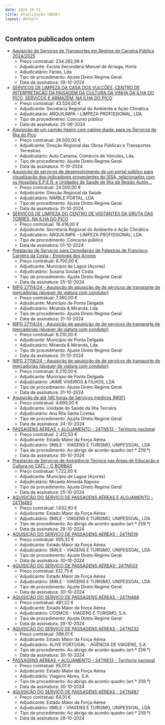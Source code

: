 ```yaml
---
date: 2024-10-31
title: Atualização (BASE)
layout: default
---
```

## Contratos publicados ontem

* [Aquisição de Serviços de Transportes em Regime de Carreira Pública 2024/2025](https://www.base.gov.pt/Base4/pt/detalhe/?type=contratos&id=11003119)
  * Preço contratual: 234.282,99 €
  * Adjudicante: Escola Secundária Manuel de Arriaga, Horta
  * Adjudicatário: Farias, Lda
  * Tipo de procedimento: Ajuste Direto Regime Geral
  * Data da assinatura: 28-10-2024
* [SERVIÇOS DE LIMPEZA DA CASA DOS VULCÕES, CENTRO DE INTERPRETAÇÃO DA PAISAGEM DA CULTURA DA VINHA DA ILHA DO PICO, SERVIÇOS E ARMAZÉM, NA ILHA DO PICO](https://www.base.gov.pt/Base4/pt/detalhe/?type=contratos&id=11001763)
  * Preço contratual: 43.524,00 €
  * Adjudicante: Secretaria Regional do Ambiente e Ação Climática
  * Adjudicatário: ARQUILIMPA – LIMPEZA PROFISSIONAL, LDA.
  * Tipo de procedimento: Concurso público
  * Data da assinatura: 25-09-2024
* [Aquisição de um camião ligeiro com cabine dupla, para os Serviços de Ilha do Pico](https://www.base.gov.pt/Base4/pt/detalhe/?type=contratos&id=11002209)
  * Preço contratual: 26.500,00 €
  * Adjudicante: Direção Regional das Obras Públicas e Transportes Terrestres
  * Adjudicatário: Auto Carisma, Comércio de Veículos, Lda.
  * Tipo de procedimento: Ajuste Direto Regime Geral
  * Data da assinatura: 11-10-2024
* [Aquisição de serviços de desenvolvimento de um portal público para visualização dos indicadores provenientes do SISA, relacionados com os Hospitais E.P.E.R. e Unidades de Saúde de Ilha da Região Autón...](https://www.base.gov.pt/Base4/pt/detalhe/?type=contratos&id=11003205)
  * Preço contratual: 24.000,00 €
  * Adjudicante: Direção Regional da Saúde
  * Adjudicatário: NIMBLE PORTAL, LDA
  * Tipo de procedimento: Ajuste Direto Regime Geral
  * Data da assinatura: 31-10-2024
* [SERVIÇOS DE LIMPEZA DO CENTRO DE VISITANTES DA GRUTA DAS TORRES, NA ILHA DO PICO](https://www.base.gov.pt/Base4/pt/detalhe/?type=contratos&id=11001736)
  * Preço contratual: 16.416,00 €
  * Adjudicante: Secretaria Regional do Ambiente e Ação Climática
  * Adjudicatário: ARQUILIMPA – LIMPEZA PROFISSIONAL, LDA.
  * Tipo de procedimento: Concurso público
  * Data da assinatura: 01-10-2024
* [Prestação de Serviços para Compilação de Palestras de Francisco Carreiro da Costa - Etnologia dos Açores](https://www.base.gov.pt/Base4/pt/detalhe/?type=contratos&id=11002417)
  * Preço contratual: 8.700,00 €
  * Adjudicante: Município de Lagoa (Açores)
  * Adjudicatário: Susana Goulart Costa
  * Tipo de procedimento: Ajuste Direto Regime Geral
  * Data da assinatura: 25-10-2024
* [NIPG 27114/24 - Aquisição de aquisição de de serviços de transporte de mercadorias (aluguer de viatura com condutor)](https://www.base.gov.pt/Base4/pt/detalhe/?type=contratos&id=11002479)
  * Preço contratual: 7.360,00 €
  * Adjudicante: Município de Ponta Delgada
  * Adjudicatário: Miranda & Miranda, Lda.
  * Tipo de procedimento: Ajuste Direto Regime Geral
  * Data da assinatura: 31-10-2024
* [NIPG 27114/24 - Aquisição de aquisição de de serviços de transporte de mercadorias (aluguer de viatura com condutor)](https://www.base.gov.pt/Base4/pt/detalhe/?type=contratos&id=11002486)
  * Preço contratual: 6.210,00 €
  * Adjudicante: Município de Ponta Delgada
  * Adjudicatário: Miranda & Miranda, Lda.
  * Tipo de procedimento: Ajuste Direto Regime Geral
  * Data da assinatura: 31-10-2024
* [NIPG 27114/24 - Aquisição de aquisição de de serviços de transporte de mercadorias (aluguer de viatura com condutor)](https://www.base.gov.pt/Base4/pt/detalhe/?type=contratos&id=11002572)
  * Preço contratual: 6.210,00 €
  * Adjudicante: Município de Ponta Delgada
  * Adjudicatário: JAIME VIVEIROS & FILHOS, LDA
  * Tipo de procedimento: Ajuste Direto Regime Geral
  * Data da assinatura: 31-10-2024
* [Aquisição de até 140 horas de Serviços médicos (MGF)](https://www.base.gov.pt/Base4/pt/detalhe/?type=contratos&id=11001947)
  * Preço contratual: 4.690,00 €
  * Adjudicante: Unidade de Saúde da Ilha Terceira
  * Adjudicatário: Ana Rita Santa Comba
  * Tipo de procedimento: Ajuste Direto Regime Geral
  * Data da assinatura: 24-10-2024
* [PASSAGENS AÉREAS + ALOJAMENTO - 24TN513 - Territorio nacional](https://www.base.gov.pt/Base4/pt/detalhe/?type=contratos&id=11001376)
  * Preço contratual: 2.412,53 €
  * Adjudicante: Estado Maior da Força Aérea
  * Adjudicatário: SMILE - VIAGENS E TURISMO, UNIPESSOAL, LDA
  * Tipo de procedimento: Ao abrigo de acordo-quadro (art.º 259.º)
  * Data da assinatura: 30-10-2024
* [Prestação de Serviços de Assistência Técnica nas Áreas de Educação e Cultura no CATL - O BORBAS](https://www.base.gov.pt/Base4/pt/detalhe/?type=contratos&id=11002253)
  * Preço contratual: 1.722,00 €
  * Adjudicante: Município de Lagoa (Açores)
  * Adjudicatário: Micaela Almeida Raposo
  * Tipo de procedimento: Ajuste Direto Regime Geral
  * Data da assinatura: 25-10-2024
* [AQUISIÇÃO DO SERVIÇO DE PASSAGENS AÉREAS E ALOJAMENTO - 24TN483](https://www.base.gov.pt/Base4/pt/detalhe/?type=contratos&id=11001340)
  * Preço contratual: 1.632,83 €
  * Adjudicante: Estado Maior da Força Aérea
  * Adjudicatário: SMILE - VIAGENS E TURISMO, UNIPESSOAL, LDA
  * Tipo de procedimento: Ao abrigo de acordo-quadro (art.º 259.º)
  * Data da assinatura: 28-10-2024
* [AQUISIÇÃO DO SERVIÇO DE PASSAGENS AÉREAS - 24TN519](https://www.base.gov.pt/Base4/pt/detalhe/?type=contratos&id=11001628)
  * Preço contratual: 955,32 €
  * Adjudicante: Estado Maior da Força Aérea
  * Adjudicatário: SMILE - VIAGENS E TURISMO, UNIPESSOAL, LDA
  * Tipo de procedimento: Ajuste Direto Regime Geral
  * Data da assinatura: 30-10-2024
* [AQUISIÇÃO DO SERVIÇO DE PASSAGENS AÉREAS- 24TN533](https://www.base.gov.pt/Base4/pt/detalhe/?type=contratos&id=11001775)
  * Preço contratual: 612,75 €
  * Adjudicante: Estado Maior da Força Aérea
  * Adjudicatário: SMILE - VIAGENS E TURISMO, UNIPESSOAL, LDA
  * Tipo de procedimento: Ajuste Direto Regime Geral
  * Data da assinatura: 30-10-2024
* [AQUISIÇÃO DO SERVIÇO DE PASSAGENS AÉREAS - 24TN488](https://www.base.gov.pt/Base4/pt/detalhe/?type=contratos&id=11001323)
  * Preço contratual: 481,22 €
  * Adjudicante: Estado Maior da Força Aérea
  * Adjudicatário: COSMOS - VIAGENS E TURISMO, S.A.
  * Tipo de procedimento: Ajuste Direto Regime Geral
  * Data da assinatura: 28-10-2024
* [AQUISIÇÃO DO SERVIÇO DE PASSAGENS AÉREAS - 24TN232](https://www.base.gov.pt/Base4/pt/detalhe/?type=contratos&id=11001700)
  * Preço contratual: 398,01 €
  * Adjudicante: Estado Maior da Força Aérea
  * Adjudicatário: ALIVE PORTUGAL - AGÊNCIA DE VIAGENS, S.A.
  * Tipo de procedimento: Ao abrigo de acordo-quadro (art.º 259.º)
  * Data da assinatura: 30-10-2024
* [PASSAGENS AÉREAS + ALOJAMENTO - 24TN513 - Territorio nacional](https://www.base.gov.pt/Base4/pt/detalhe/?type=contratos&id=11001413)
  * Preço contratual: 95,01 €
  * Adjudicante: Estado Maior da Força Aérea
  * Adjudicatário: Viagens Abreu, S.A.
  * Tipo de procedimento: Ao abrigo de acordo-quadro (art.º 259.º)
  * Data da assinatura: 30-10-2024
* [AQUISIÇÃO DO SERVIÇO DE PASSAGENS AÉREAS - 24TN487](https://www.base.gov.pt/Base4/pt/detalhe/?type=contratos&id=11001327)
  * Preço contratual: 64,01 €
  * Adjudicante: Estado Maior da Força Aérea
  * Adjudicatário: SMILE - VIAGENS E TURISMO, UNIPESSOAL, LDA
  * Tipo de procedimento: Ao abrigo de acordo-quadro (art.º 259.º)
  * Data da assinatura: 28-10-2024
